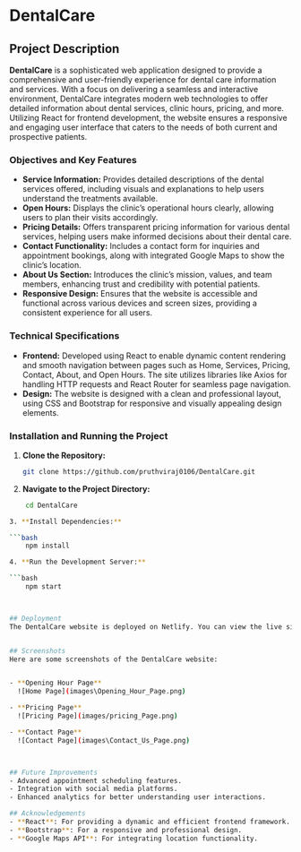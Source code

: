 # DentalCare

## Project Description

**DentalCare** is a sophisticated web application designed to provide a comprehensive and user-friendly experience for dental care information and services. With a focus on delivering a seamless and interactive environment, DentalCare integrates modern web technologies to offer detailed information about dental services, clinic hours, pricing, and more. Utilizing React for frontend development, the website ensures a responsive and engaging user interface that caters to the needs of both current and prospective patients.

### Objectives and Key Features

- **Service Information:** Provides detailed descriptions of the dental services offered, including visuals and explanations to help users understand the treatments available.
- **Open Hours:** Displays the clinic’s operational hours clearly, allowing users to plan their visits accordingly.
- **Pricing Details:** Offers transparent pricing information for various dental services, helping users make informed decisions about their dental care.
- **Contact Functionality:** Includes a contact form for inquiries and appointment bookings, along with integrated Google Maps to show the clinic’s location.
- **About Us Section:** Introduces the clinic’s mission, values, and team members, enhancing trust and credibility with potential patients.
- **Responsive Design:** Ensures that the website is accessible and functional across various devices and screen sizes, providing a consistent experience for all users.

### Technical Specifications

- **Frontend:** Developed using React to enable dynamic content rendering and smooth navigation between pages such as Home, Services, Pricing, Contact, About, and Open Hours. The site utilizes libraries like Axios for handling HTTP requests and React Router for seamless page navigation.
- **Design:** The website is designed with a clean and professional layout, using CSS and Bootstrap for responsive and visually appealing design elements.

### Installation and Running the Project

1. **Clone the Repository:**

   ```bash
   git clone https://github.com/pruthviraj0106/DentalCare.git

2. **Navigate to the Project Directory:**

```bash
    cd DentalCare

3. **Install Dependencies:**

```bash
    npm install

4. **Run the Development Server:**

```bash
    npm start



## Deployment
The DentalCare website is deployed on Netlify. You can view the live site at: [DentalCare on Netlify](https://react-js-dentcare.netlify.app/)


## Screenshots
Here are some screenshots of the DentalCare website:


- **Opening Hour Page**
  ![Home Page](images\Opening_Hour_Page.png)

- **Pricing Page**
  ![Pricing Page](images/pricing_Page.png)

- **Contact Page**
  ![Contact Page](images\Contact_Us_Page.png)



## Future Improvements
- Advanced appointment scheduling features.
- Integration with social media platforms.
- Enhanced analytics for better understanding user interactions.

## Acknowledgements
- **React**: For providing a dynamic and efficient frontend framework.
- **Bootstrap**: For a responsive and professional design.
- **Google Maps API**: For integrating location functionality.
